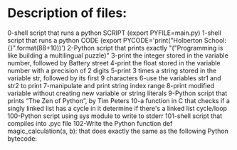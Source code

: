 # Description of files:

0-shell script that runs a python SCRIPT (export PYFILE=main.py)
1-shell script that runs a python CODE (export PYCODE='print("Holberton School: {}".format(88+10))')
2-Python script that prints exactly "("Programming is like building a multilingual puzzle)"
3-print the integer stored in the variable number, followed by Battery street
4-print the float stored in the variable number with a precision of 2 digits
5-print 3 times a string stored in the variable str, followed by its first 9 characters
6-use the variables str1 and str2 to print
7-manipulate and print string index range
8-print modified variable without creating new variable or string literals
9-Python script that prints “The Zen of Python”, by Tim Peters
10-a function in C that checks if a singly linked list has a cycle in it
determine if there's a linked list cycle/loop
100-Python script using sys module to write to stderr
101-shell script that compiles into .pyc file
102-Write the Python function def magic_calculation(a, b): that does exactly the same as the following Python bytecode:


